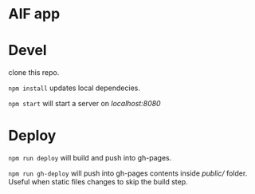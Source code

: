 # AIF app


# Devel
clone this repo.

```npm install``` updates local dependecies.

```npm start``` will start a server on *localhost:8080*

# Deploy
```npm run deploy``` will build and push into gh-pages.

```npm run gh-deploy``` will push into gh-pages contents inside *public/* folder. Useful when static files changes to skip the build step.
